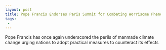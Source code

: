 ```yaml
---
layout: post
title: Pope Francis Endorses Paris Summit for Combating Worrisome Phenomenon of Climate Change
tags:
 -
---
```

Pope Francis has once again underscored the perils of manmade climate change urging nations to adopt practical measures to counteract its effects
